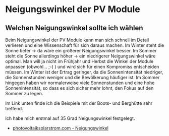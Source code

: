 # Neigungswinkel der PV Module

## Welchen Neigungswinkel sollte ich wählen

Beim Neigungswinkel der PV Module kann man sich schnell im Detail verlieren und eine Wissenschaft für sich daraus machen.
Im Winter steht die Sonne tiefer -> da wäre ein größerer Neigungswinkel besser. Im Sommer steht die Sonne allerdings höher -> ein niedrigerer Neigungswinkel wäre optimal.
Man will ja nicht im Frühjahr und Herbst die Winkel der Module anpassen (obwohl... ;-) ) und wird sich für einen Kompromiss entscheiden müssen.
Im Winter ist der Ertrag geringer, da die Sonnenintensität niedriger, die Sonnenstunden weniger und die Bewölkerung häufiger ist. Im Sommer hingegen haben wir normalerweise viele Sonnenstunden und eine hohe Sonnenintensität, so dass es sich sicher mehr lohnt, den Fokus auf den Sommer zu legen.

Im Link unten finde ich die Beispiele mit der Boots- und Berghütte sehr treffend.

Ich habe mich erstmal auf 35 Grad Neigungswinkel festgelegt.

* [photovoltaiksolarstrom.com - Neigungswinkel](https://photovoltaiksolarstrom.com/photovoltaiklexikon/neigungswinkel/)
